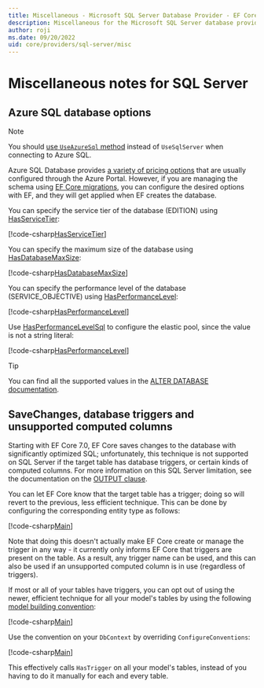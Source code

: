 ```yaml
---
title: Miscellaneous - Microsoft SQL Server Database Provider - EF Core
description: Miscellaneous for the Microsoft SQL Server database provider
author: roji
ms.date: 09/20/2022
uid: core/providers/sql-server/misc
---
```

# Miscellaneous notes for SQL Server

## Azure SQL database options

> [!NOTE]
> You should [use `UseAzureSql` method](xref:core/providers/sql-server/index#usage) instead of `UseSqlServer` when connecting to Azure SQL.

Azure SQL Database provides [a variety of pricing options](https://azure.microsoft.com/pricing/details/sql-database/single/) that are usually configured through the Azure Portal. However, if you are managing the schema using [EF Core migrations](xref:core/managing-schemas/migrations/index), you can configure the desired options with EF, and they will get applied when EF creates the database.

You can specify the service tier of the database (EDITION) using [HasServiceTier](/dotnet/api/Microsoft.EntityFrameworkCore.SqlServerModelBuilderExtensions.HasServiceTier):

[!code-csharp[HasServiceTier](../../../../samples/core/SqlServer/AzureDatabase/AzureSqlContext.cs?name=HasServiceTier)]

You can specify the maximum size of the database using [HasDatabaseMaxSize](/dotnet/api/Microsoft.EntityFrameworkCore.SqlServerModelBuilderExtensions.HasDatabaseMaxSize):

[!code-csharp[HasDatabaseMaxSize](../../../../samples/core/SqlServer/AzureDatabase/AzureSqlContext.cs?name=HasDatabaseMaxSize)]

You can specify the performance level of the database (SERVICE_OBJECTIVE) using [HasPerformanceLevel](/dotnet/api/Microsoft.EntityFrameworkCore.SqlServerModelBuilderExtensions.HasPerformanceLevel):

[!code-csharp[HasPerformanceLevel](../../../../samples/core/SqlServer/AzureDatabase/AzureSqlContext.cs?name=HasPerformanceLevel)]

Use [HasPerformanceLevelSql](/dotnet/api/Microsoft.EntityFrameworkCore.SqlServerModelBuilderExtensions.HasPerformanceLevelSql) to configure the elastic pool, since the value is not a string literal:

[!code-csharp[HasPerformanceLevel](../../../../samples/core/SqlServer/AzureDatabase/AzureSqlContext.cs?name=HasPerformanceLevelSql)]

> [!TIP]
> You can find all the supported values in the [ALTER DATABASE documentation](/sql/t-sql/statements/alter-database-transact-sql?view=azuresqldb-current&preserve-view=true).

## SaveChanges, database triggers and unsupported computed columns

Starting with EF Core 7.0, EF Core saves changes to the database with significantly optimized SQL; unfortunately, this technique is not supported on SQL Server if the target table has database triggers, or certain kinds of computed columns. For more information on this SQL Server limitation, see the documentation on the [OUTPUT clause](/sql/t-sql/queries/output-clause-transact-sql#remarks).

You can let EF Core know that the target table has a trigger; doing so will revert to the previous, less efficient technique. This can be done by configuring the corresponding entity type as follows:

[!code-csharp[Main](../../../../samples/core/SqlServer/Misc/TriggersContext.cs?name=TriggerConfiguration&highlight=4)]

Note that doing this doesn't actually make EF Core create or manage the trigger in any way - it currently only informs EF Core that triggers are present on the table. As a result, any trigger name can be used, and this can also be used if an unsupported computed column is in use (regardless of triggers).

If most or all of your tables have triggers, you can opt out of using the newer, efficient technique for all your model's tables by using the following [model building convention](xref:core/modeling/bulk-configuration#conventions):

[!code-csharp[Main](../../../../samples/core/SqlServer/Misc/TriggersContext.cs?name=BlankTriggerAddingConvention)]

Use the convention on your `DbContext` by overriding `ConfigureConventions`:

[!code-csharp[Main](../../../../samples/core/SqlServer/Misc/TriggersContext.cs?name=ConfigureConventions)]

This effectively calls `HasTrigger` on all your model's tables, instead of you having to do it manually for each and every table.
